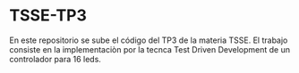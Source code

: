 # TSSE-TP3
En este repositorio se sube el código del TP3 de la materia TSSE.
El trabajo consiste en la implementaciòn por la tecnca Test Driven Development de un controlador para 16 leds. 
